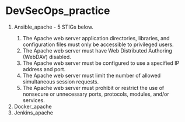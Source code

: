 # DevSecOps_practice
<ol>
 <li> Ansible_apache - 5 STIGs below. </li>
	<ol>
   <li> The Apache web server application directories, libraries, and configuration files must only be accessible to privileged users. </li>
   <li> The Apache web server must have Web Distributed Authoring (WebDAV) disabled.</li>
   <li>	The Apache web server must be configured to use a specified IP address and port.</li>
   <li> The Apache web server must limit the number of allowed simultaneous session requests.</li>
   <li> The Apache web server must prohibit or restrict the use of nonsecure or unnecessary ports, protocols, modules, and/or services.</li>
	</ol>
<li> Docker_apache </li>
<li> Jenkins_apache </li>
